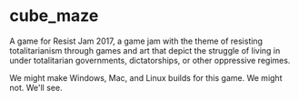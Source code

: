# cube_maze

A game for Resist Jam 2017, a game jam with the theme of resisting totalitarianism through games and art that depict 
the struggle of living in under totalitarian governments, dictatorships, or other oppressive regimes.

We might make Windows, Mac, and Linux builds for this game. We might not. We'll see.
